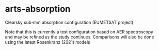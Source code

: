 # arts-absorption
Clearsky sub-mm absorption configuration (EUMETSAT project)

Note that this is currently a test configuration based on AER spectroscopy and may be refined as the study continues.
Comparisons will also be done using the latest Rosenkranz (2021) models
